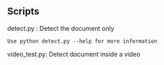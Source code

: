 ## Scripts
detect.py : Detect the document only 

    Use python detect.py --help for more information

video_test.py: Detect document inside a video


